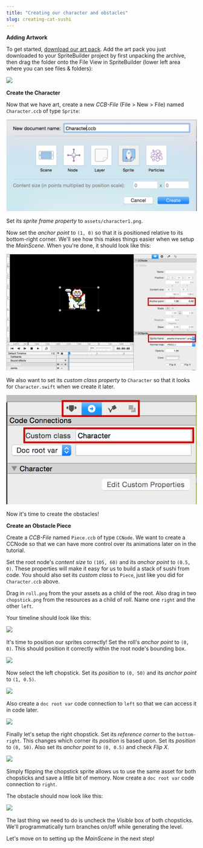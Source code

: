 ```yaml
---
title: "Creating our character and obstacles"
slug: creating-cat-sushi
---
```


**Adding Artwork**

<!--TODO: ADD ART PARK LINK-->
To get started, [download our art pack](). Add the art pack you just downloaded to your SpriteBuilder project by first unpacking the archive, then drag the folder onto the File View in SpriteBuilder (lower left area where you can see files & folders):

<!--MAKE THIS A GIF?-->
![](./SpriteBuilder_Assets.png)

**Create the Character**

Now that we have art, create a new *CCB-File* (File > New > File) named `Character.ccb` of type `Sprite`:

![](./SpriteBuilder_CreateNewSprite.png)

Set its *sprite frame property* to `assets/character1.png`.

Now set the *anchor point* to `(1, 0)` so that it is positioned relative to its bottom-right corner. We'll see how this makes things easier when we setup the *MainScene*. When you're done, it should look like this:

![](./SpriteBuilder_Cattributes.png)

We also want to set its *custom class property* to `Character` so that it looks for `Character.swift` when we create it later.

![](./SpriteBuilder_ChangeCustomClass.png)

Now it's time to create the obstacles!

**Create an Obstacle Piece**

Create a *CCB-File* named `Piece.ccb` of type `CCNode`. We want to create a CCNode so that we can have more control over its animations later on in the tutorial.

Set the root node's *content size* to `(105, 60)` and its *anchor point* to `(0.5, 0)`. These properties will make it easy for us to build a stack of sushi from code. You should also set its *custom class* to `Piece`, just like you did for `Character.ccb` above.

Drag in `roll.png` from the your assets as a child of the root. Also drag in two `chopstick.png` from the resources as a child of *roll*. Name one `right` and the other `left`.

Your timeline should look like this:

![](./SpriteBuilder_Piece_Messy.png)

It's time to position our sprites correctly! Set the roll's *anchor point* to `(0, 0)`. This should position it correctly within the root node's bounding box.

![](./SpriteBuilder_Piece_Roll.png)


Now select the left chopstick. Set its *position* to `(0, 50)` and its *anchor point* to `(1, 0.5)`.

![](./SpriteBuilder_Piece_Left.png)

Also create a `doc root var` code connection to `left` so that we can access it in code later.

![](./SpriteBuilder_Piece_Left_CC.png)

Finally let's setup the right chopstick. Set its *reference corner* to the `bottom-right`. This changes which corner its *position* is based upon. Set its *position* to `(0, 50)`. Also set its *anchor point* to `(0, 0.5)` and check *Flip X*.

![](./SpriteBuilder_Piece_Right.png)

Simply flipping the chopstick sprite allows us to use the same asset for both chopsticks and save a little bit of memory. Now create a `doc root var` code connection to `right`.

The obstacle should now look like this:

![](./SpriteBuilder_Piece_Finish.png)

The last thing we need to do is uncheck the *Visible* box of both chopsticks. We'll programmatically turn branches on/off while generating the level.

Let's move on to setting up the *MainScene* in the next step!
